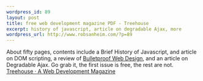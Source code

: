 ```yaml
--- 
wordpress_id: 89
layout: post
title: free web development magazine PDF - Treehouse
excerpt: history of javascript, article on degradable Ajax, more
wordpress_url: http://www.robsanheim.com/?p=89
---
```

About fifty pages, contents include a Brief History of Javascript, and article on DOM scripting, a review of <a href="http://www.amazon.com/exec/obidos/tg/detail/-/0321346939?v=glance">Bulletproof Web Design</a>, and an article on Degradable Ajax.  Go grab it, the first issue is free, the rest are not.
<a href="http://particletree.com/treehouse/">Treehouse · A Web Development Magazine</a>

